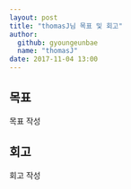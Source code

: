 ```yaml
---
layout: post
title: "thomasJ님 목표 및 회고"
author: 
  github: gyoungeunbae
  name: "thomasJ"
date: 2017-11-04 13:00
---
```


## 목표
목표 작성 

## 회고
회고 작성
